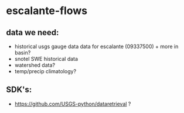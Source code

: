 # escalante-flows


## data we need:
 - historical usgs gauge data data for escalante (09337500) + more in basin?
 - snotel SWE historical data
 - watershed data?
 - temp/precip climatology?
 
## SDK's:
 - https://github.com/USGS-python/dataretrieval ?
